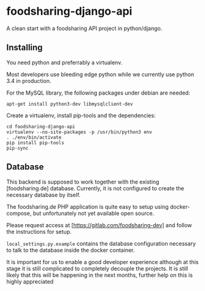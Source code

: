 # foodsharing-django-api
A clean start with a foodsharing API project in python/django.

## Installing

You need python and preferrably a virtualenv.

Most developers use bleeding edge python while we currently use python 3.4 in production.

For the MySQL library, the following packages under debian are needed:

```
apt-get install python3-dev libmysqlclient-dev
```

Create a virtualenv, install pip-tools and the dependencies:

```
cd foodsharing-django-api
virtualenv --no-site-packages -p /usr/bin/python3 env
. ./env/bin/activate
pip install pip-tools
pip-sync
```

## Database
This backend is supposed to work together with the existing [foodsharing.de] database.
Currently, it is not configured to create the necessary database by itself.

The foodsharing.de PHP application is quite easy to setup using docker-compose,
but unfortunately not yet available open source.

Please request access at [https://gitlab.com/foodsharing-dev] and follow the instructions
for setup.

`local_settings.py.example` contains the database configuration necessary to talk to the
database inside the docker container.

It is important for us to enable a good developer experience although at this stage it is still
complicated to completely decouple the projects. It is still likely that this will be happening in
the next months, further help on this is highly appreciated

##
